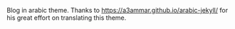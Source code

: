 Blog in arabic theme. 
Thanks to https://a3ammar.github.io/arabic-jekyll/ for his great effort on translating this theme. 
